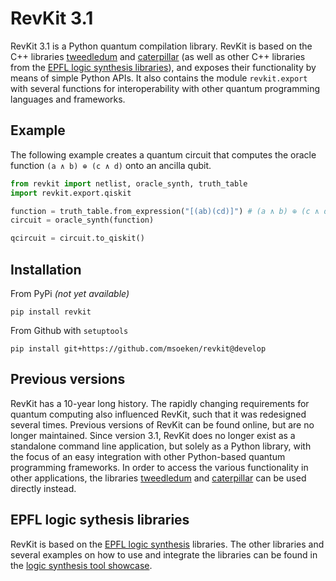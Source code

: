 # RevKit 3.1

RevKit 3.1 is a Python quantum compilation library.  RevKit is based on the C++
libraries [tweedledum](https://github.com/boschmitt/tweedledum) and
[caterpillar](https://github.com/gmeuli/caterpillar) (as well as other C++
libraries from the
[EPFL logic synthesis libraries](https://github.com/lsils/lstools-showcase)),
and exposes their functionality by means of simple Python APIs.  It also
contains the module `revkit.export` with several functions for interoperability
with other quantum programming languages and frameworks.

## Example

The following example creates a quantum circuit that computes the oracle
function `(a ∧ b) ⊕ (c ∧ d)` onto an ancilla qubit.

```python
from revkit import netlist, oracle_synth, truth_table
import revkit.export.qiskit

function = truth_table.from_expression("[(ab)(cd)]") # (a ∧ b) ⊕ (c ∧ d)
circuit = oracle_synth(function)

qcircuit = circuit.to_qiskit()
```

## Installation

From PyPi *(not yet available)*

```
pip install revkit
```

From Github with `setuptools`

```
pip install git+https://github.com/msoeken/revkit@develop
```

## Previous versions

RevKit has a 10-year long history. The rapidly changing requirements for
quantum computing also influenced RevKit, such that it was redesigned several
times. Previous versions of RevKit can be found online, but are no longer
maintained. Since version 3.1, RevKit does no longer exist as a standalone
command line application, but solely as a Python library, with the focus of an
easy integration with other Python-based quantum programming frameworks. In
order to access the various functionality in other applications, the libraries
[tweedledum](https://github.com/boschmitt/tweedledum) and
[caterpillar](https://github.com/gmeuli/caterpillar) can be used directly
instead.

## EPFL logic sythesis libraries

RevKit is based on the [EPFL logic synthesis](https://lsi.epfl.ch/page-138455-en.html) libraries.  The other libraries and several examples on how to use and integrate the libraries can be found in the [logic synthesis tool showcase](https://github.com/lsils/lstools-showcase).

